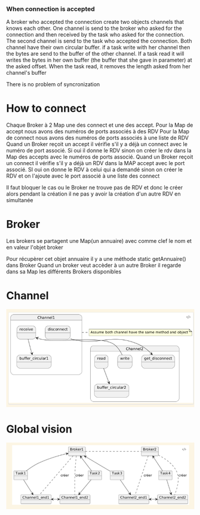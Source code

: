 ### When connection is accepted

A broker who accepted the connection create two objects channels that knows each other.
One channel is send to the broker who asked for the connection and then received by the task who asked for the connection.
The second channel is send to the task who accepted the connection.
Both channel have their own circular buffer.
if a task write with her channel then the bytes are send to the buffer of the other channel.
If a task read it will writes the bytes in her own buffer (the buffer that she gave in parameter) at the asked offset.
When the task read, it removes the length asked from her channel's buffer

There is no problem of syncronization


# How to connect

Chaque Broker à 2 Map une des connect et une des accept.
Pour la Map de accept nous avons des numéros de ports associés à des RDV
Pour la Map de connect nous avons des numéros de ports associés à une liste de RDV
Quand un Broker reçoit un accept il vérifie s'il y a déjà un connect avec le numéro de port associé.
Si oui il donne le RDV sinon on créer le rdv dans la Map des accepts avec le numéros de ports associé.
Quand un Broker reçoit un connect il vérifie s'il y a déjà un RDV dans la MAP accept avec le port associé.
SI oui on donne le RDV à celui qui a demandé sinon on créer le RDV et on l'ajoute avec le port associé à une liste des connect

Il faut bloquer le cas ou le Broker ne trouve pas de RDV et donc le créer alors pendant la création il ne pas y avoir la création d'un autre RDV en simultanée

# Broker

Les brokers se partagent une Map(un annuaire) avec comme clef le nom et en valeur l'objet broker

Pour récupèrer cet objet annuaire il y a une méthode static getAnnuaire() dans Broker
Quand un broker veut accèder à un autre Broker il regarde dans sa Map les différents Brokers disponibles

# Channel

![Channel](channel.png)

# Global vision
![global](global.png)